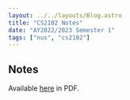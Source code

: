 ```yaml
---
layout: ../../layouts/Blog.astro
title: "CS2102 Notes"
date: "AY2022/2023 Semester 1"
tags: ["nus", "cs2102"]
---
```


## Notes

Available [here](cs2102-notes.pdf) in PDF.
